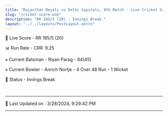 ```yaml
---
title: "Rajasthan Royals vs Delhi Capitals, 9th Match - Live Cricket Score"
slug: "cricket-score-one"
description: "RR 185/5 (20) - Innings Break."
layout: "../../layouts/PostLayout.astro"
---
```


🔴 Live Score - RR 185/5 (20)  

📊 Run Rate - CRR: 9.25  

✊ Current Batsman - Riyan Parag - 84(45)  

✊ Current Bowler - Anrich Nortje - 4 Over 48 Run - 1 Wicket  

📑 Status - Innings Break

<br />

***

📝 Last Updated on : 3/28/2024, 9:29:42 PM

***

